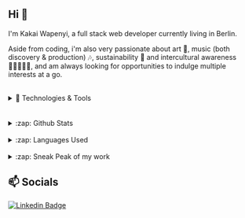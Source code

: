## Hi 👋

I'm Kakai Wapenyi, a full stack web developer currently living in Berlin. 
<br />

Aside from coding, i'm also very passionate about art 🎨, music (both discovery & production) 🎶, sustainability 🌳 and intercultural awareness 🧑🏿‍🤝‍🧑🏻, and am always looking for opportunities to indulge multiple interests at a go.
<br />
<br />

<details>
<summary>🔧 Technologies & Tools</summary>
<br />
<img align="left" alt="HTML5" width="45px" src="./images/html.png" />
<img align="left" alt="CSS3" width="45px" src="./images/css.png" />
<img align="left" alt="Sass" width="45px" src="./images/sass.png" />
<img align="left" alt="JavaScript" width="45px" src="./images/javascript.png" />
<img align="left" alt="TypeScript" width="45px" src="./images/typescript.png" />
<img align="left" alt="React" width="45px" src="./images/react.png" />
<img align="left" alt="Node.js" width="45px" src="./images/nodejs.png" />
<img align="left" alt="Express" width="45px" src="./images/express.png" />
<img align="left" alt="MongoDB" width="45px" src="./images/mongodb.png" />
<img align="left" alt="Git" width="45px" src="./images/git.png" />
<img align="left" alt="Terminal" width="45px" src="./images/terminal.png" />
<img align="left" alt="Visual Studio Code" width="45px" src="./images/vscode.png" />
</details>
<br />
<br />
<details>
  <summary>:zap: Github Stats</summary>
  <br />
  <img src="https://github-readme-stats.vercel.app/api?username=justkakai&&show_icons=true&title_color=222222&icon_color=03A87C&text_color=333333&bg_color=ffffff">
</details>
<br />
<details>
  <summary>:zap: Languages Used</summary>
  <br />
  <img src="https://github-readme-stats.vercel.app/api/top-langs/?username=justkakai&layout=compact&bg_color=ffffff&text_color=333333">
</details>
<br />
<details>
  <summary>:zap: Sneak Peak of my work</summary>
  <br />

  VirtuoSynth             |  To-Do App
:-------------------------:|:-------------------------:
![VirtuoSynth](./images/synthApp2.png)  |  ![To-Do App](./images//to-do-app.png)
</details>

## 📫 Socials

[![Linkedin Badge](https://img.shields.io/badge/-LinkedIn-blue?style=flat-square&logo=Linkedin&logoColor=white&link=https://www.linkedin.com/in/wapenyik/)](https://www.linkedin.com/in/wapenyik/)


